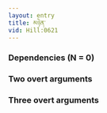 ```yaml
---
layout: entry
title: མཉེན་
vid: Hill:0621
---
```

### Dependencies (N = 0)


### Two overt arguments


### Three overt arguments
